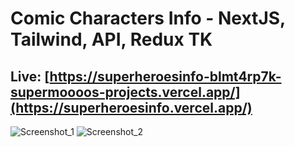 # Comic Characters Info - NextJS, Tailwind, API, Redux TK
## Live: [https://superheroesinfo-blmt4rp7k-supermoooos-projects.vercel.app/](https://superheroesinfo.vercel.app/)
![Screenshot_1](https://github.com/SuperMoooo/superheroesinfo/assets/134961694/1dd4e173-f395-43e7-b117-28afd6fc1953)
![Screenshot_2](https://github.com/SuperMoooo/superheroesinfo/assets/134961694/9f71cc2d-7abe-48f9-a858-9f1b8dcef36d)
